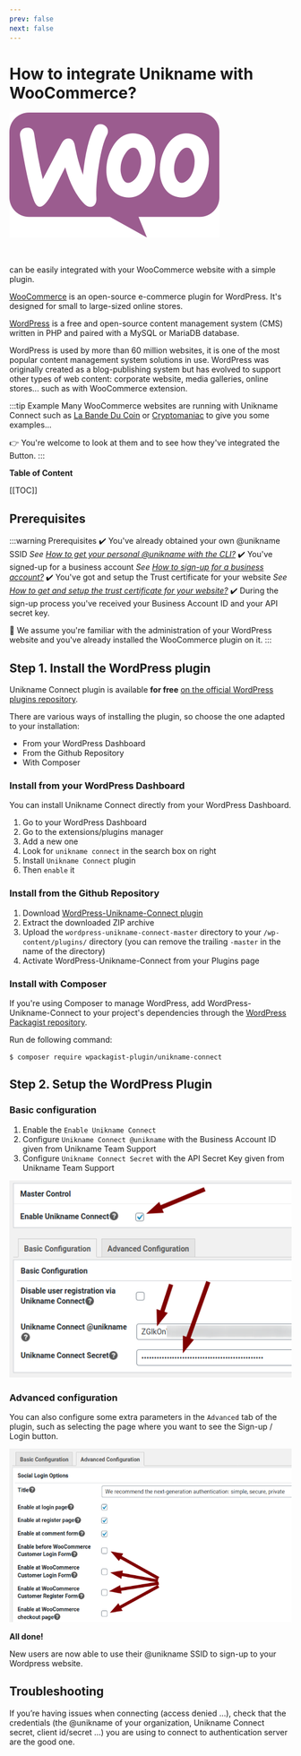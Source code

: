 ```yaml
---
prev: false
next: false 
---
```


# How to integrate Unikname with WooCommerce?

<hpicture noshadow>![woocommerce](./woocommerce-logo-full.png)</hpicture>

<br/>

<brand name="UNC"/> can be easily integrated with your WooCommerce website with a simple plugin. 

[WooCommerce](https://woocommerce.com/) is an open-source e-commerce plugin for WordPress. It's designed for small to large-sized online stores.

[WordPress](https://wordpress.org) is a free and open-source content management system (CMS) written in PHP and paired with a MySQL or MariaDB database.

WordPress is used by more than 60 million websites, it is one of the most popular content management system solutions in use.
WordPress was originally created as a blog-publishing system but has evolved to support other types of web content: corporate website, media galleries, online stores... such as with WooCommerce extension.

:::tip Example
Many WooCommerce websites are running with Unikname Connect such as [La Bande Du Coin](https://www.demo.labandeducoin.fr/) or  [Cryptomaniac](https://www.cryptomaniac.fr) to give you some examples...

👉 You're welcome to look at them and to see how they've integrated the <brand name="UNC"/> Button.
:::

**Table of Content**

[[TOC]]

<hseparator/>

## Prerequisites

:::warning Prerequisites
:heavy_check_mark: You've already obtained your own @unikname SSID
<hbox>_See [How to get your personal @unikname with the CLI?](./../../howto-get-my-unikname-via-cli)_</hbox>
:heavy_check_mark: You've signed-up for a business account
<hbox>_See [How to sign-up for a business account?](./../../howto-signup-business-account)_</hbox>
:heavy_check_mark: You've got and setup the Trust certificate for your website
<hbox>_See [How to get and setup the trust certificate for your website?](./../../howto-get-unikname-trust-certificate-organization)_</hbox>
:heavy_check_mark: During the sign-up process you've received your Business Account ID and your API secret key.

:book: We assume you're familiar with the administration of your WordPress website and you've already installed the WooCommerce plugin on it.
:::

## Step 1. Install the WordPress plugin

Unikname Connect plugin is available **for free** [on the official WordPress plugins repository](https://wordpress.org/plugins/unikname-connect/).

There are various ways of installing the plugin, so choose the one adapted to your installation:

- From your WordPress Dashboard
- From the Github Repository
- With Composer

### Install from your WordPress Dashboard

You can install Unikname Connect directly from your WordPress Dashboard.

1. Go to your WordPress Dashboard
1. Go to the extensions/plugins manager
1. Add a new one
1. Look for `unikname connect` in the search box on right
1. Install `Unikname Connect` plugin
1. Then `enable` it

### Install from the Github Repository

1. Download [WordPress-Unikname-Connect plugin](https://github.com/unik-name/wordpress-unikname-connect/archive/master.zip)
1. Extract the downloaded ZIP archive
1. Upload the `wordpress-unikname-connect-master` directory to your `/wp-content/plugins/` directory (you can remove the trailing `-master` in the name of the directory)
1. Activate WordPress-Unikname-Connect from your Plugins page

### Install with Composer

If you're using Composer to manage WordPress, add WordPress-Unikname-Connect to your project's dependencies through the [WordPress Packagist repository](https://wpackagist.org/search?q=unikname+connect).

Run de following command:
```
$ composer require wpackagist-plugin/unikname-connect
```

## Step 2. Setup the WordPress Plugin

### Basic configuration

1. Enable the `Enable Unikname Connect`
1. Configure `Unikname Connect @unikname` with the Business Account ID given from Unikname Team Support
1. Configure `Unikname Connect Secret` with the API Secret Key given from Unikname Team Support

<hpicture>![Unikname Connect for WordPress basic configuration](../wordpress/wordpress-config1.png)</hpicture>

### Advanced configuration

You can also configure some extra parameters in the `Advanced` tab of the plugin, such as selecting the page where you want to see the Sign-up / Login button.

<hpicture>![Unikname Connect for WordPress advanced configuration, with configurations for WooCommerce](../wordpress/wordpress-config2.png)</hpicture>

**All done!**

New users are now able to use their @unikname SSID to sign-up to your Wordpress website.

<hseparator/>

## Troubleshooting

If you’re having issues when connecting (access denied ...), check that the credentials (the @unikname of your organization, Unikname Connect secret, client id/secret ...) you are using to connect to <brand name="UNC"/> authentication server are the good one.

